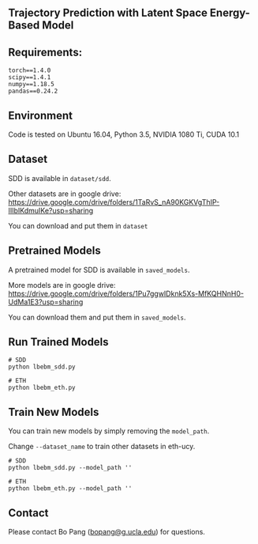 ## Trajectory Prediction with Latent Space Energy-Based Model

## Requirements:
```
torch==1.4.0
scipy==1.4.1
numpy==1.18.5
pandas==0.24.2
```


## Environment
Code is tested on Ubuntu 16.04, Python 3.5, NVIDIA 1080 Ti, CUDA 10.1

## Dataset
SDD is available in ```dataset/sdd```.

Other datasets are in google drive: https://drive.google.com/drive/folders/1TaRvS_nA90KGKVgThIP-IIIbIKdmuIKe?usp=sharing

You can download and put them in ```dataset```

## Pretrained Models
A pretrained model for SDD is available in ```saved_models```. 

More models are in google drive: https://drive.google.com/drive/folders/1Pu7ggwIDknk5Xs-MfKQHNnH0-UdMa1E3?usp=sharing

You can download them and put them in ```saved_models```.


## Run Trained Models
```
# SDD
python lbebm_sdd.py

# ETH
python lbebm_eth.py
```

## Train New Models

You can train new models by simply removing the ```model_path```.

Change ```--dataset_name``` to train other datasets in eth-ucy.

```
# SDD
python lbebm_sdd.py --model_path ''

# ETH
python lbebm_eth.py --model_path ''
```
## Contact
Please contact Bo Pang (bopang@g.ucla.edu) for questions.
